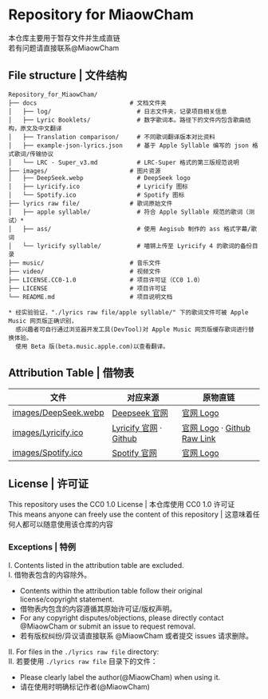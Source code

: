 # Repository for MiaowCham
本仓库主要用于暂存文件并生成直链  
若有问题请直接联系@MiaowCham

## File structure | 文件结构
```
Repository_for_MiaowCham/
├── docs                          # 文档文件夹
│   ├── log/                        # 日志文件夹，记录项目相关信息
│   ├── Lyric Booklets/             # 数字歌词本。路径下的文件内包含歌曲结构，原文及中文翻译
│   ├── Translation comparison/     # 不同歌词翻译版本对比资料
│   ├── example-json-lyrics.json    # 基于 Apple Syllable 编写的 json 格式歌词/传输协议
│   └── LRC - Super_v3.md           # LRC-Super 格式的第三版规范说明
├── images/                       # 图片资源
│   ├── DeepSeek.webp               # DeepSeek logo 
│   ├── Lyricify.ico                # Lyricify 图标
│   └── Spotify.ico                 # Spotify 图标
├── lyrics raw file/              # 歌词原始文件
│   ├── apple syllable/             # 符合 Apple Syllable 规范的歌词（测试）*
│   ├── ass/                        # 使用 Aegisub 制作的 ass 格式字幕/歌词
│   └── lyricify syllable/          # 喵锵上传至 Lyricify 4 的歌词的备份目录
├── music/                        # 音乐文件
├── video/                        # 视频文件
├── LICENSE.CC0-1.0               # 项目许可证（CC0 1.0）
├── LICENSE                       # 项目许可证
└── README.md                     # 项目说明文档

* 经实验验证，"./lyrics raw file/apple syllable/" 下的歌词文件可被 Apple Music 网页版正确识别，
  感兴趣者可自行通过浏览器开发工具(DevTool)对 Apple Music 网页版缓存歌词进行替换体验。
  使用 Beta 版(beta.music.apple.com)以查看翻译。
```

## Attribution Table | 借物表
|文件|对应来源|原物直链|
|-|-|-|
|[images/DeepSeek.webp](images/DeepSeek.webp)|[Deepseek 官网](https://www.deepseek.com/)|[官网 Logo](https://cdn.deepseek.com/logo.png?x-image-process=image%2Fresize%2Cw_828)|
|[images/Lyricify.ico](images/Lyricify.ico)|[Lyricify 官网](https://lyricify.app/) · [Github](https://github.com/WXRIW/Lyricify-App/blob/main/images/lyricify_icon.png)|[官网 Logo](https://lyricify.app/_asset/Lyricify-icon.BDCo8SZW.png) · [Github Raw Link](https://raw.githubusercontent.com/WXRIW/Lyricify-App/refs/heads/main/images/lyricify_icon.png)|
|[images/Spotify.ico](images/Spotify.ico)|[Spotify 官网](https://open.spotify.com/)|[官网 Logo](https://open.spotify.com/favicon.ico)

## License  |  许可证  
This repository uses the CC0 1.0 License  |  本仓库使用 CC0 1.0 许可证  
This means anyone can freely use the content of this repository  |  这意味着任何人都可以随意使用该仓库的内容  

### Exceptions  |  特例  
I. Contents listed in the attribution table are excluded.  
I. 借物表包含的内容除外。  
   - Contents within the attribution table follow their original license/copyright statement.
   - 借物表内包含的内容遵循其原始许可证/版权声明。  
   - For any copyright disputes/objections, please directly contact @MiaowCham or submit an issue to request removal.
   - 若有版权纠纷/异议请直接联系 @MiaowCham 或者提交 issues 请求删除。  

II. For files in the `./lyrics raw file` directory:  
II. 若要使用 `./lyrics raw file` 目录下的文件：  
   - Please clearly label the author(@MiaowCham) when using it.
   - 请在使用时明确标记作者(@MiaowCham)
